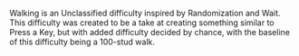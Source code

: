Walking is an Unclassified difficulty inspired by Randomization and Wait. This difficulty was created to be a take at creating something similar to Press a Key, but with added difficulty decided by chance, with the baseline of this difficulty being a 100-stud walk.
